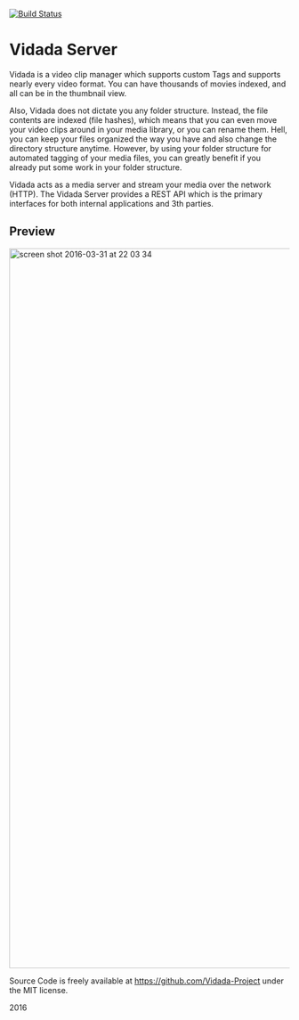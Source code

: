 [![Build Status](https://travis-ci.org/Vidada-Project/Vidada-Server.svg?branch=master)](https://travis-ci.org/Vidada-Project/Vidada-Server)

Vidada Server
=======

Vidada is a video clip manager which supports custom Tags and supports nearly every video format. You can have thousands of movies indexed, and all can be in the thumbnail view.

Also, Vidada does not dictate you any folder structure. Instead, the file contents are indexed (file hashes), which means that you can even move your video clips around in your media library, or you can rename them. Hell, you can keep your files organized the way you have and also change the directory structure anytime. However, by using your folder structure for automated tagging of your media files, you can greatly benefit if you already put some work in your folder structure.

Vidada acts as a media server and stream your media over the network (HTTP). The Vidada Server provides a REST API which is the primary interfaces for both internal applications and 3th parties.

## Preview

<img width="1293" alt="screen shot 2016-03-31 at 22 03 34" src="https://cloud.githubusercontent.com/assets/439313/14189264/a4839842-f78c-11e5-918a-34ef5188a711.png">


Source Code is freely available at https://github.com/Vidada-Project under the MIT license.

2016
